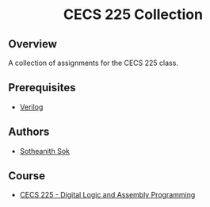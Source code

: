 <h1 align="center" style="border: none">CECS 225 Collection</h1>

## Overview
A collection of assignments for the CECS 225 class.

## Prerequisites
 - [Verilog](https://www.xilinx.com/)

## Authors
 - [Sotheanith Sok](https://github.com/sotheanith)

## Course
 - [CECS 225 - Digital Logic and Assembly Programming](http://catalog.csulb.edu/preview_course_nopop.php?catoid=5&coid=39973)
